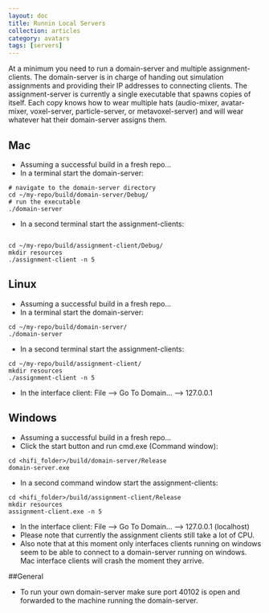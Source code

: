 ```yaml
---
layout: doc
title: Runnin Local Servers
collection: articles
category: avatars
tags: [servers]
---
```


At a minimum you need to run a domain-server and multiple assignment-clients.  The domain-server is in charge of handing out simulation assignments and providing their IP addresses to connecting clients.  The assignment-server is currently a single executable that spawns copies of itself.  Each copy knows how to wear multiple hats (audio-mixer, avatar-mixer, voxel-server, particle-server, or metavoxel-server) and will wear whatever hat their domain-server assigns them.

## Mac

* Assuming a successful build in a fresh repo...
* In a terminal start the domain-server:

```
# navigate to the domain-server directory
cd ~/my-repo/build/domain-server/Debug/
# run the executable
./domain-server

```
* In a second terminal start the assignment-clients:
```

cd ~/my-repo/build/assignment-client/Debug/
mkdir resources
./assignment-client -n 5
```

## Linux

* Assuming a successful build in a fresh repo...
* In a terminal start the domain-server:

```
cd ~/my-repo/build/domain-server/
./domain-server
```

* In a second terminal start the assignment-clients:

```
cd ~/my-repo/build/assignment-client/
mkdir resources
./assignment-client -n 5
```

* In the interface client: File --> Go To Domain... --> 127.0.0.1

## Windows

* Assuming a successful build in a fresh repo...
* Click the start button and run cmd.exe (Command window):

```
cd <hifi_folder>/build/domain-server/Release
domain-server.exe
```

* In a second command window start the assignment-clients:

```
cd <hifi_folder>/build/assignment-client/Release
mkdir resources
assignment-client.exe -n 5
```

* In the interface client: File --> Go To Domain... --> 127.0.0.1 (localhost)
* Please note that currently the assignment clients still take a lot of CPU.
* Also note that at this moment only interfaces clients running on windows seem to be able to connect to a domain-server running on windows. Mac interface clients will crash the moment they arrive.

##General

* To run your own domain-server make sure port 40102 is open and forwarded to the machine running the domain-server.
